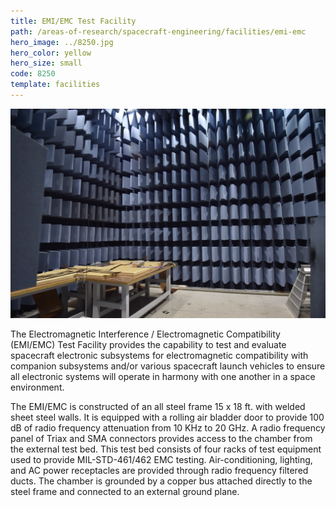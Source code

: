```yaml
---
title: EMI/EMC Test Facility
path: /areas-of-research/spacecraft-engineering/facilities/emi-emc
hero_image: ../8250.jpg
hero_color: yellow
hero_size: small
code: 8250
template: facilities
---
```

![EMI/EMC Facility](emi_emc.jpg)

The Electromagnetic Interference / Electromagnetic Compatibility (EMI/EMC) Test Facility provides the capability to test and evaluate spacecraft electronic subsystems for electromagnetic compatibility with companion subsystems and/or various spacecraft launch vehicles to ensure all electronic systems will operate in harmony with one another in a space environment.

The EMI/EMC is constructed of an all steel frame 15 x 18 ft. with welded sheet steel walls. It is equipped with a rolling air bladder door to provide 100 dB of radio frequency attenuation from 10 KHz to 20 GHz. A radio frequency panel of Triax and SMA connectors provides access to the chamber from the external test bed. This test bed consists of four racks of test equipment used to provide MIL-STD-461/462 EMC testing. Air-conditioning, lighting, and AC power receptacles are provided through radio frequency filtered ducts. The chamber is grounded by a copper bus attached directly to the steel frame and connected to an external ground plane.
